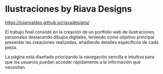 # Ilustraciones by Riava Designs 

https://lujanvaldes.github.io/riavadesigns/

El trabajo final consiste en la creación de un portfolio web de ilustraciones personales destacando dibujos digitales, teniendo como objetivo principal presentar las creaciones realizadas, añadiendo detalles específicos de cada pieza.

La página está diseñada priorizando la navegación sencilla e intuitiva para que los usuarios puedan acceder rápidamente a la información que necesitan.






